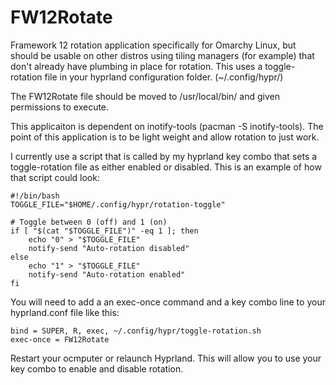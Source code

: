 # FW12Rotate
Framework 12 rotation application specifically for Omarchy Linux, but should be usable on other distros using tiling managers (for example) that don't already have plumbing in place for rotation. This uses a toggle-rotation file in your hyprland configuration folder. (~/.config/hypr/) 

The FW12Rotate file should be moved to /usr/local/bin/ and given permissions to execute. 

This applicaiton is dependent on inotify-tools (pacman -S inotify-tools). The point of this application is to be light weight and allow rotation to just work. 

I currently use a script that is called by my hyprland key combo that sets a toggle-rotation file as either enabled or disabled. 
This is an example of how that script could look: 
```
#!/bin/bash
TOGGLE_FILE="$HOME/.config/hypr/rotation-toggle"

# Toggle between 0 (off) and 1 (on)
if [ "$(cat "$TOGGLE_FILE")" -eq 1 ]; then
    echo "0" > "$TOGGLE_FILE"
    notify-send "Auto-rotation disabled"
else
    echo "1" > "$TOGGLE_FILE"
    notify-send "Auto-rotation enabled"
fi
```

You will need to add a an exec-once command and a key combo line to your hyprland.conf file like this: 

```
bind = SUPER, R, exec, ~/.config/hypr/toggle-rotation.sh
exec-once = FW12Rotate
```
Restart your ocmputer or relaunch Hyprland. This will allow you to use your key combo to enable and disable rotation. 
